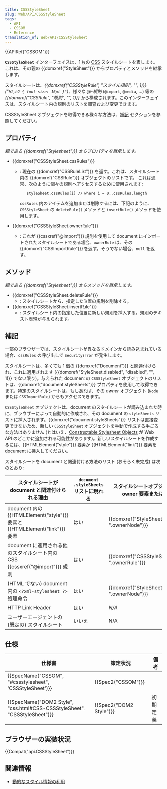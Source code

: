 ```yaml
---
title: CSSStyleSheet
slug: Web/API/CSSStyleSheet
tags:
  - API
  - CSSOM
  - Reference
translation_of: Web/API/CSSStyleSheet
---
```

{{APIRef("CSSOM")}}

**`CSSStyleSheet`** インターフェイスは、1 枚の [CSS](/ja/docs/Web/CSS) スタイルシートを表します。これは、その親の {{domxref("StyleSheet")}} からプロパティとメソッドを継承します。

スタイルシートは、_{{domxref("CSSStyleRule", "スタイル規則", "", 1)}}_ _("`h1,h2 { font-size: 16pt }"`)_、様々な _@-規則_ (`@import`, `@media`, ...) 等の _{{domxref("CSSRule", "規則", "", 1)}}_ から構成されます。このインターフェイスは、スタイルシート内の規則のリストを調査および変更できます。

CSSStyleSheet オブジェクトを取得できる様々な方法は、[補記](#notes) セクションを参照してください。

## プロパティ

_親である {{domxref("Stylesheet")}} からプロパティを継承します。_

- {{domxref("CSSStyleSheet.cssRules")}}

  - : 現在の {{domxref("CSSRuleList")}} を返す。これは、スタイルシート内の {{domxref("CSSRule")}} オブジェクトのリストです。
    これは通常、次のように個々の規則へアクセスするために使用されます:

    ```
       styleSheet.cssRules[i] // where i = 0..cssRules.length
    ```

    `cssRules` 内のアイテムを追加または削除するには、下記のように、`CSSStyleSheet` の `deleteRule()` メソッドと `insertRule()` メソッドを使用します。

- {{domxref("CSSStyleSheet.ownerRule")}}
  - : これが {{cssxref("@import")}} 規則を使用して document にインポートされたスタイルシートである場合、`ownerRule` は、その {{domxref("CSSImportRule")}} を返す。そうでない場合、`null` を返す。

## メソッド

_親である {{domxref("Stylesheet")}} からメソッドを継承します。_

- {{domxref("CSSStyleSheet.deleteRule")}}
  - : スタイルシートから、指定した位置の規則を削除する。
- {{domxref("CSSStyleSheet.insertRule")}}
  - : スタイルシート内の指定した位置に新しい規則を挿入する。規則のテキスト表現が与えられます。

## 補記

一部のブラウザーでは、スタイルシートが異なるドメインから読み込まれている場合、`cssRules` の呼び出しで `SecurityError` が発生します。

スタイルシートは、多くても 1 個の {{domxref("Document")}} と関連付けられ、これに適用されます ({{domxref("StyleSheet.disabled", "disabled", "", 1)}} でない限り)。与えられた document の `CSSStyleSheet` オブジェクトのリストは、{{domxref("document.styleSheets")}} プロパティを使用して取得できます。特定のスタイルシートは、もしあれば、その _owner_ オブジェクト (`Node` または `CSSImportRule`) からもアクセスできます。

`CSSStyleSheet` オブジェクトは、document のスタイルシートが読み込まれた時に、ブラウザーによって自動的に作成され、その document の `styleSheets` リストに挿入されます。{{domxref("document.styleSheets")}} リストは直接変更できないため、新しい `CSSStyleSheet` オブジェクトを手動で作成する手ごろな方法はありません (とはいえ、[Constructable Stylesheet Objects](http://tabatkins.github.io/specs/construct-stylesheets/) が Web API のどこかに追加される可能性があります)。新しいスタイルシートを作成するには、{{HTMLElement("style")}} 要素か {{HTMLElement("link")}} 要素を document に挿入してください。

スタイルシートを document と関連付ける方法のリスト (おそらく未完成) は次のとおり:

| スタイルシートが document と関連付けられる理由                                              | `document .styleSheets` リストに現れる | スタイルシートオブジェクトを与える owner 要素または規則の取得        | owner オブジェクトのインターフェイス                                                                                                | CSSStyleSheet オブジェクトを owner から取得                              |
| ------------------------------------------------------------------------------------------- | -------------------------------------- | -------------------------------------------------------------------- | ----------------------------------------------------------------------------------------------------------------------------------- | ------------------------------------------------------------------------ |
| document 内の {{HTMLElement("style")}} 要素と {{HTMLElement("link")}} 要素 | はい                                   | {{domxref("StyleSheet.ownerNode", ".ownerNode")}}     | {{domxref("HTMLLinkElement")}} または {{domxref("HTMLStyleElement")}}、 {{domxref("SVGStyleElement")}} | {{domxref("LinkStyle.sheet", ".sheet")}}                     |
| document に適用される他のスタイルシート内の CSS {{cssxref("@import")}} 規則           | はい                                   | {{domxref("CSSStyleSheet.ownerRule", ".ownerRule")}} | {{domxref("CSSImportRule")}}                                                                                                | {{domxref("CSSImportRule.styleSheet", ".styleSheet")}} |
| (HTML でない) document 内の `<?xml-stylesheet ?>` 処理命令                                  | はい                                   | {{domxref("StyleSheet.ownerNode", ".ownerNode")}}     | {{domxref("ProcessingInstruction")}}                                                                                    | {{domxref("LinkStyle.sheet", ".sheet")}}                     |
| HTTP Link Header                                                                            | はい                                   | _N/A_                                                                | N/A                                                                                                                                 | N/A                                                                      |
| ユーザーエージェントの (既定の) スタイルシート                                              | いいえ                                 | N/A                                                                  | N/A                                                                                                                                 | N/A                                                                      |

## 仕様

| 仕様書                                                                                           | 策定状況                         | 備考     |
| ------------------------------------------------------------------------------------------------ | -------------------------------- | -------- |
| {{SpecName("CSSOM", "#cssstylesheet", 'CSSStyleSheet')}}                     | {{Spec2("CSSOM")}}         |          |
| {{SpecName("DOM2 Style", "css.html#CSS-CSSStyleSheet", "CSSStyleSheet")}} | {{Spec2("DOM2 Style")}} | 初期定義 |

## ブラウザーの実装状況

{{Compat("api.CSSStyleSheet")}}

## 関連情報

- [動的なスタイル情報の利用](/ja/docs/Web/API/CSS_Object_Model/Using_dynamic_styling_information)
